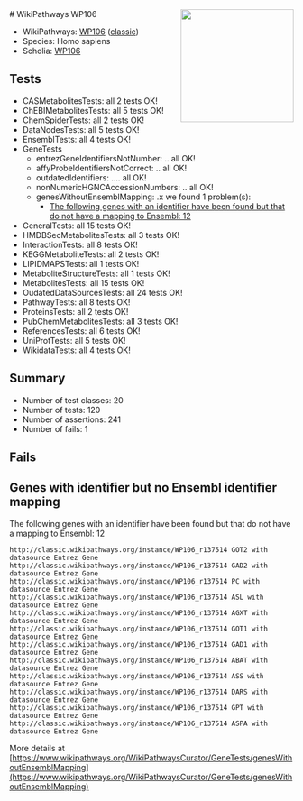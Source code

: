 <img style="float: right; width: 200px" src="https://upload.wikimedia.org/wikipedia/commons/thumb/8/83/Wplogo_with_text_500.png/640px-Wplogo_with_text_500.png" />
# WikiPathways WP106

* WikiPathways: [WP106](https://wikipathways.org/pathways/WP106) ([classic](https://classic.wikipathways.org/instance/WP106))
* Species: Homo sapiens
* Scholia: [WP106](https://scholia.toolforge.org/wikipathways/WP106)
## Tests
* CASMetabolitesTests: all 2 tests OK!
* ChEBIMetabolitesTests: all 5 tests OK!
* ChemSpiderTests: all 2 tests OK!
* DataNodesTests: all 5 tests OK!
* EnsemblTests: all 4 tests OK!
* GeneTests
    * entrezGeneIdentifiersNotNumber: .. all OK!
    * affyProbeIdentifiersNotCorrect: .. all OK!
    * outdatedIdentifiers: .... all OK!
    * nonNumericHGNCAccessionNumbers: .. all OK!
    * genesWithoutEnsemblMapping: .x we found 1 problem(s):
        * [The following genes with an identifier have been found but that do not have a mapping to Ensembl: 12](#c4e5430f)
* GeneralTests: all 15 tests OK!
* HMDBSecMetabolitesTests: all 3 tests OK!
* InteractionTests: all 8 tests OK!
* KEGGMetaboliteTests: all 2 tests OK!
* LIPIDMAPSTests: all 1 tests OK!
* MetaboliteStructureTests: all 1 tests OK!
* MetabolitesTests: all 15 tests OK!
* OudatedDataSourcesTests: all 24 tests OK!
* PathwayTests: all 8 tests OK!
* ProteinsTests: all 2 tests OK!
* PubChemMetabolitesTests: all 3 tests OK!
* ReferencesTests: all 6 tests OK!
* UniProtTests: all 5 tests OK!
* WikidataTests: all 4 tests OK!


## Summary

* Number of test classes: 20
* Number of tests: 120
* Number of assertions: 241
* Number of fails: 1

## Fails

<a name="c4e5430f" />

## Genes with identifier but no Ensembl identifier mapping

The following genes with an identifier have been found but that do not have a mapping to Ensembl: 12
```
http://classic.wikipathways.org/instance/WP106_r137514 GOT2 with datasource Entrez Gene
http://classic.wikipathways.org/instance/WP106_r137514 GAD2 with datasource Entrez Gene
http://classic.wikipathways.org/instance/WP106_r137514 PC with datasource Entrez Gene
http://classic.wikipathways.org/instance/WP106_r137514 ASL with datasource Entrez Gene
http://classic.wikipathways.org/instance/WP106_r137514 AGXT with datasource Entrez Gene
http://classic.wikipathways.org/instance/WP106_r137514 GOT1 with datasource Entrez Gene
http://classic.wikipathways.org/instance/WP106_r137514 GAD1 with datasource Entrez Gene
http://classic.wikipathways.org/instance/WP106_r137514 ABAT with datasource Entrez Gene
http://classic.wikipathways.org/instance/WP106_r137514 ASS with datasource Entrez Gene
http://classic.wikipathways.org/instance/WP106_r137514 DARS with datasource Entrez Gene
http://classic.wikipathways.org/instance/WP106_r137514 GPT with datasource Entrez Gene
http://classic.wikipathways.org/instance/WP106_r137514 ASPA with datasource Entrez Gene
```

More details at [https://www.wikipathways.org/WikiPathwaysCurator/GeneTests/genesWithoutEnsemblMapping](https://www.wikipathways.org/WikiPathwaysCurator/GeneTests/genesWithoutEnsemblMapping)


